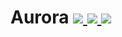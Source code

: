 # Aurora [![](http://cf.way2muchnoise.eu/aurora.svg) ![](https://cf.way2muchnoise.eu/packs/aurora.svg) ![](http://cf.way2muchnoise.eu/versions/aurora.svg)](https://www.curseforge.com/minecraft/mc-mods/aurora)